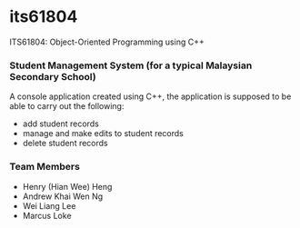# its61804
ITS61804: Object-Oriented Programming using C++

### Student Management System (for a typical Malaysian Secondary School)
A console application created using C++, the application is supposed to be able to carry out the following:
+ add student records
+ manage and make edits to student records
+ delete student records

### Team Members
+ Henry (Hian Wee) Heng
+ Andrew Khai Wen Ng
+ Wei Liang Lee
+ Marcus Loke
